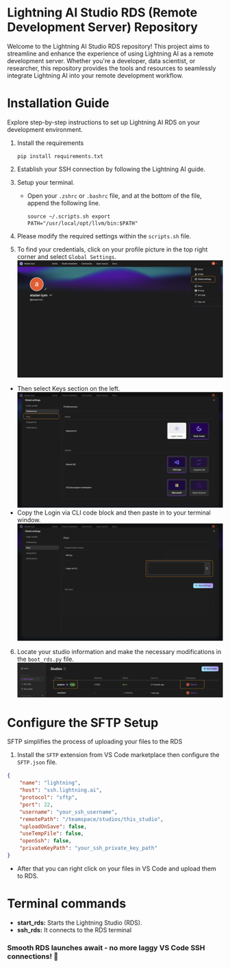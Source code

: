  # Lightning AI Studio RDS (Remote Development Server) Repository

Welcome to the Lightning AI Studio RDS repository! This project aims to streamline and enhance the experience of using Lightning AI as a remote development server. Whether you're a developer, data scientist, or researcher, this repository provides the tools and resources to seamlessly integrate Lightning AI into your remote development workflow.

# Installation Guide

Explore step-by-step instructions to set up Lightning AI RDS on your development environment.

1. Install the requirements
    ```
    pip install requirements.txt
    ```
2. Establish your SSH connection by following the Lightning AI guide.
3. Setup your terminal.
 
    - Open your `.zshrc` or `.bashrc` file, and at the bottom of the file, append the following line.
        ```
        source ~/.scripts.sh export PATH="/usr/local/opt/llvm/bin:$PATH"
        ```
4. Please modify the required settings within the `scripts.sh` file.
5. To find your credentials, click on your profile picture in the top right corner and select `Global Settings`.
![select global settings](src/ss2.jpeg "How to login via CLI?")
 - Then select Keys section on the left.
 ![select keys](src/ss3.jpeg)
  - Copy the Login via CLI code block and then paste in to your terminal window.
 ![copy the login via CLI code block](src/ss4.jpeg)

6. Locate your studio information and make the necessary modifications in the `boot_rds.py` file.
![find the studio details](src/ss1.jpeg "How to find the studio name ?")

# Configure the SFTP Setup
SFTP simplifies the process of uploading your files to the RDS
1. Install the `SFTP` extension from VS Code marketplace then configure the `SFTP.json` file.
```json
{
    "name": "lightning",
    "host": "ssh.lightning.ai",
    "protocol": "sftp",
    "port": 22,
    "username": "your_ssh_username",
    "remotePath": "/teamspace/studios/this_studio",
    "uploadOnSave": false,
    "useTempFile": false,
    "openSsh": false,
    "privateKeyPath": "your_ssh_private_key_path"
}
```
 - After that you can right click on your files in VS Code and upload them to RDS.
# Terminal commands
- **start_rds:** Starts the Lightning Studio (RDS).
- **ssh_rds:** It connects to the RDS terminal

### Smooth RDS launches await - no more laggy VS Code SSH connections! 🚀